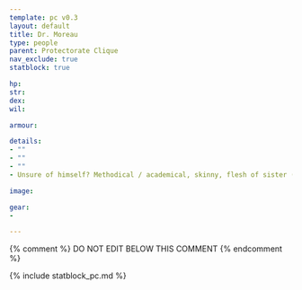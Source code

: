 ```yaml
---
template: pc v0.3
layout: default
title: Dr. Moreau
type: people
parent: Protectorate Clique
nav_exclude: true
statblock: true

hp: 
str: 
dex: 
wil: 

armour: 

details:
- ""
- ""
- ""
- Unsure of himself? Methodical / academical, skinny, flesh of sister (Julia) is the mollusk on his splayer. 28 yo.

image: 

gear:
-

---
```


{% comment %}
DO NOT EDIT BELOW THIS COMMENT
{% endcomment %}

{% include statblock_pc.md %}
